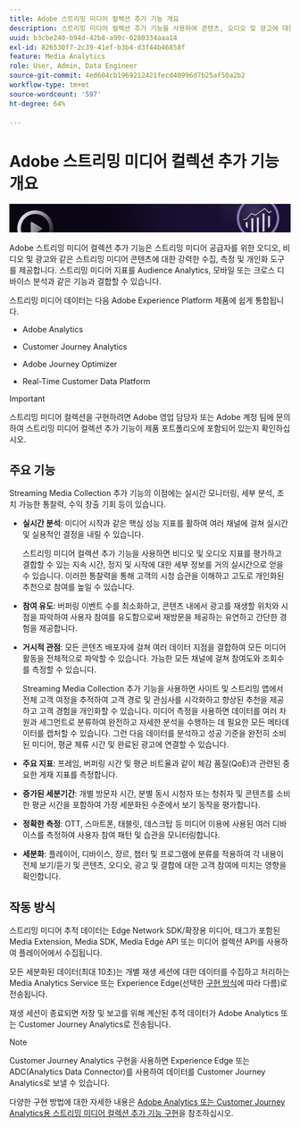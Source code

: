 ```yaml
---
title: Adobe 스트리밍 미디어 컬렉션 추가 기능 개요
description: 스트리밍 미디어 컬렉션 추가 기능을 사용하여 콘텐츠, 오디오 및 광고에 대한 강력한 통찰력을 얻으십시오.
uuid: b3cbe240-b94d-42b8-a99c-0280334aaa14
exl-id: 826530f7-2c39-41ef-b3b4-d3f44b46858f
feature: Media Analytics
role: User, Admin, Data Engineer
source-git-commit: 4ed604cb1969212421fecd40996d7b25af50a2b2
workflow-type: tm+mt
source-wordcount: '597'
ht-degree: 64%

---
```


# Adobe 스트리밍 미디어 컬렉션 추가 기능 개요

![배너](./assets/media_analytics_banner.png)

Adobe 스트리밍 미디어 컬렉션 추가 기능은 스트리밍 미디어 공급자를 위한 오디오, 비디오 및 광고와 같은 스트리밍 미디어 콘텐츠에 대한 강력한 수집, 측정 및 개인화 도구를 제공합니다. 스트리밍 미디어 지표를 Audience Analytics, 모바일 또는 크로스 디바이스 분석과 같은 기능과 결합할 수 있습니다.

스트리밍 미디어 데이터는 다음 Adobe Experience Platform 제품에 쉽게 통합됩니다.

* Adobe Analytics

* Customer Journey Analytics

* Adobe Journey Optimizer

* Real-Time Customer Data Platform

>[!IMPORTANT]
>
>스트리밍 미디어 컬렉션을 구현하려면 Adobe 영업 담당자 또는 Adobe 계정 팀에 문의하여 스트리밍 미디어 컬렉션 추가 기능이 제품 포트폴리오에 포함되어 있는지 확인하십시오.

## 주요 기능

Streaming Media Collection 추가 기능의 이점에는 실시간 모니터링, 세부 분석, 조치 가능한 통찰력, 수익 창출 기회 등이 있습니다.

* **실시간 분석**: 미디어 시작과 같은 핵심 성능 지표를 활하여 여러 채널에 걸쳐 실시간 및 실용적인 결정을 내릴 수 있습니다.

  스트리밍 미디어 컬렉션 추가 기능을 사용하면 비디오 및 오디오 지표를 평가하고 결합할 수 있는 지속 시간, 정지 및 시작에 대한 세부 정보를 거의 실시간으로 얻을 수 있습니다. 이러한 통찰력을 통해 고객의 시청 습관을 이해하고 고도로 개인화된 추천으로 참여를 높일 수 있습니다.

* **참여 유도**: 버퍼링 이벤트 수를 최소화하고, 콘텐츠 내에서 광고를 재생할 위치와 시점을 파악하여 사용자 참여를 유도함으로써 재방문을 제공하는 유연하고 간단한 경험을 제공합니다.

* **거시적 관점**: 모든 콘텐츠 배포자에 걸쳐 여러 데이터 지점을 결합하여 모든 미디어 활동을 전체적으로 파악할 수 있습니다. 가능한 모든 채널에 걸쳐 참여도와 조회수를 측정할 수 있습니다.

  Streaming Media Collection 추가 기능을 사용하면 사이트 및 스트리밍 앱에서 전체 고객 여정을 추적하여 고객 경로 및 관심사를 시각화하고 향상된 추천을 제공하고 고객 경험을 개인화할 수 있습니다.  미디어 측정을 사용하면 데이터를 여러 차원과 세그먼트로 분류하여 완전하고 자세한 분석을 수행하는 데 필요한 모든 메타데이터를 캡처할 수 있습니다. 그런 다음 데이터를 분석하고 성공 기준을 완전히 소비된 미디어, 평균 체류 시간 및 완료된 광고에 연결할 수 있습니다.

* **주요 지표**: 프레임, 버퍼링 시간 및 평균 비트율과 같이 체감 품질(QoE)과 관련된 중요한 게재 지표를 측정합니다.

* **증가된 세분기간**: 개별 방문자 시간, 분별 동시 시청자 또는 청취자 및 콘텐츠를 소비한 평균 시간을 포함하여 가장 세분화된 수준에서 보기 동작을 평가합니다.

* **정확한 측정**: OTT, 스마트폰, 태블릿, 데스크탑 등 미디어 이용에 사용된 여러 디바이스를 측정하여 사용자 참여 패턴 및 습관을 모니터링합니다.

* **세분화**: 플레이어, 디바이스, 장르, 챕터 및 프로그램에 분류를 적용하여 각 내용이 전체 보기/듣기 및 콘텐츠, 오디오, 광고 및 결합에 대한 고객 참여에 미치는 영향을 확인합니다.


## 작동 방식

스트리밍 미디어 추적 데이터는 Edge Network SDK/확장용 미디어, 태그가 포함된 Media Extension, Media SDK, Media Edge API 또는 미디어 컬렉션 API를 사용하여 플레이어에서 수집됩니다.

모든 세분화된 데이터(최대 10초)는 개별 재생 세션에 대한 데이터를 수집하고 처리하는 Media Analytics Service 또는 Experience Edge(선택한 [구현 방식](/help/implementation/overview.md)에 따라 다름)로 전송됩니다.

재생 세션이 종료되면 저장 및 보고를 위해 계산된 추적 데이터가 Adobe Analytics 또는 Customer Journey Analytics로 전송됩니다.

>[!NOTE]
>
>Customer Journey Analytics 구현을 사용하면 Experience Edge 또는 ADC(Analytics Data Connector)를 사용하여 데이터를 Customer Journey Analytics로 보낼 수 있습니다.


다양한 구현 방법에 대한 자세한 내용은 [Adobe Analytics 또는 Customer Journey Analytics용 스트리밍 미디어 컬렉션 추가 기능 구현](/help/implementation/overview.md)을 참조하십시오.
